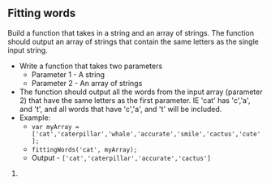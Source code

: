 ## Fitting words

Build a function that takes in a string and an array of strings. The function should output an array of strings that contain the same letters as the single input string.

- Write a function that takes two parameters
	- Parameter 1 - A string
	- Parameter 2 - An array of strings
- The function should output all the words from the input array (parameter 2) that have the same letters as the first parameter.  IE 'cat' has 'c','a', and 't', and all words that have 'c','a', and 't' will be included.
- Example:
	- `var myArray = ['cat','caterpillar','whale','accurate','smile','cactus','cute'];`
	- `fittingWords('cat', myArray);`
	- Output - `['cat','caterpillar','accurate','cactus']`


1. 